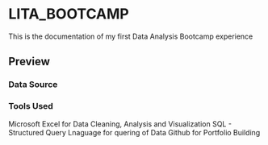 # LITA_BOOTCAMP

This is the documentation of my first Data Analysis Bootcamp experience

## Preview

### Data Source

### Tools Used
Microsoft Excel for Data Cleaning, Analysis and Visualization
SQL - Structured Query Lnaguage for quering of Data
Github for Portfolio Building
